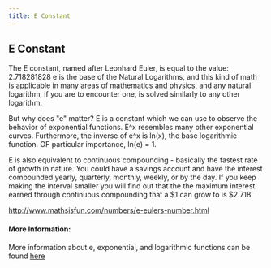 ```yaml
---
title: E Constant
---
```

## E Constant

The E constant, named after Leonhard Euler, is equal to the value:
2.718281828
e is the base of the Natural Logarithms, and this kind of math is applicable in many areas of mathematics and physics, and any natural logarithm, if you are to encounter one, is solved similarly to any other logarithm.

But why does "e" matter? 
E is a constant which we can use to observe the behavior of exponential functions. E^x resembles many other exponential curves.
Furthermore, the inverse of e^x is ln(x), the base logarithmic function. 
OF particular importance, ln(e) = 1.

E is also equivalent to continuous compounding - basically the fastest rate of growth in nature.  You could have a savings account and have the interest compounded yearly, quarterly, monthly, weekly, or by the day.  If you keep making the interval smaller you will find out that the the maximum interest earned through continuous compounding that a $1 can grow to is $2.718.

http://www.mathsisfun.com/numbers/e-eulers-number.html
#### More Information:
More information about e, exponential, and logarithmic functions can be found [here](https://www.khanacademy.org/tag/natural-logarithm-and-e)

